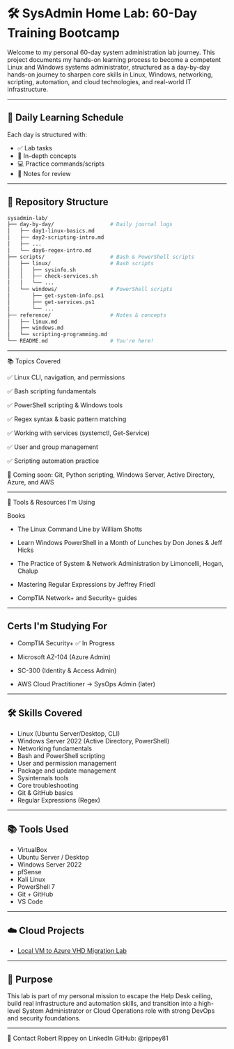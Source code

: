 # 🛠️ SysAdmin Home Lab: 60-Day Training Bootcamp

Welcome to my personal 60-day system administration lab journey. This project documents my hands-on learning process to become a competent Linux and Windows systems administrator, structured as a day-by-day hands-on journey to sharpen core skills in Linux, Windows, networking, scripting, automation, and cloud technologies, and real-world IT infrastructure.

---

## 📅 Daily Learning Schedule

Each day is structured with:
- ✅ Lab tasks
- 🧠 In-depth concepts
- 💻 Practice commands/scripts
- 📓 Notes for review

---

## 📁 Repository Structure

```bash
sysadmin-lab/
├── day-by-day/                  # Daily journal logs
│   ├── day1-linux-basics.md
│   ├── day2-scripting-intro.md
│   ├── ...
│   └── day6-regex-intro.md
├── scripts/                     # Bash & PowerShell scripts
│   ├── linux/                   # Bash scripts
│   │   ├── sysinfo.sh
│   │   ├── check-services.sh
│   │   └── ...
│   └── windows/                 # PowerShell scripts
│       ├── get-system-info.ps1
│       ├── get-services.ps1
│       └── ...
├── reference/                   # Notes & concepts
│   ├── linux.md
│   ├── windows.md
│   └── scripting-programming.md
└── README.md                    # You're here!
```
---

📚 Topics Covered

✅ Linux CLI, navigation, and permissions

✅ Bash scripting fundamentals

✅ PowerShell scripting & Windows tools

✅ Regex syntax & basic pattern matching

✅ Working with services (systemctl, Get-Service)

✅ User and group management

✅ Scripting automation practice

🚧 Coming soon: Git, Python scripting, Windows Server, Active Directory, Azure, and AWS

---

📘 Tools & Resources I'm Using

Books

- The Linux Command Line by William Shotts

- Learn Windows PowerShell in a Month of Lunches by Don Jones & Jeff Hicks

- The Practice of System & Network Administration by Limoncelli, Hogan, Chalup

- Mastering Regular Expressions by Jeffrey Friedl

- CompTIA Network+ and Security+ guides

---

## Certs I'm Studying For

- CompTIA Security+ ✅ In Progress

- Microsoft AZ-104 (Azure Admin)

- SC-300 (Identity & Access Admin)

- AWS Cloud Practitioner → SysOps Admin (later)

---

## 🛠️ Skills Covered

- Linux (Ubuntu Server/Desktop, CLI)
- Windows Server 2022 (Active Directory, PowerShell)
- Networking fundamentals
- Bash and PowerShell scripting
- User and permission management
- Package and update management
- Sysinternals tools
- Core troubleshooting
- Git & GitHub basics
- Regular Expressions (Regex)

---

## 📚 Tools Used

- VirtualBox
- Ubuntu Server / Desktop
- Windows Server 2022
- pfSense
- Kali Linux
- PowerShell 7
- Git + GitHub
- VS Code

---

## ☁️ Cloud Projects

- [Local VM to Azure VHD Migration Lab](https://github.com/rippey81/sysadmin-cloud-vhd-migration)

---

## 🚀 Purpose

This lab is part of my personal mission to escape the Help Desk ceiling, build real infrastructure and automation skills, and transition into a high-level System Administrator or Cloud Operations role with strong DevOps and security foundations.

---

💬 Contact
Robert Rippey on LinkedIn
GitHub: @rippey81
